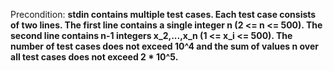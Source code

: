 Precondition: **stdin contains multiple test cases. Each test case consists of two lines. The first line contains a single integer n (2 <= n <= 500). The second line contains n-1 integers x_2,...,x_n (1 <= x_i <= 500). The number of test cases does not exceed 10^4 and the sum of values n over all test cases does not exceed 2 * 10^5.**
